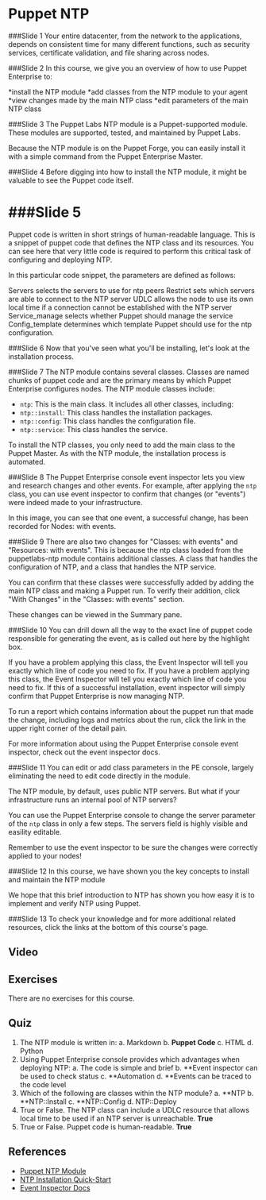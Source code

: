 # Puppet NTP

###Slide 1
Your entire datacenter, from the network to the applications, depends on consistent time for many different functions, such as security services, certificate validation, and file sharing across nodes.


###Slide 2
In this course, we give you an overview of how to use Puppet Enterprise to:

*install the NTP module 
*add classes from the NTP module to your agent 
*view changes made by the main NTP class
*edit parameters of the main NTP class


###Slide 3
The Puppet Labs NTP module is a Puppet-supported module. These modules are supported, tested, and maintained by Puppet Labs. 

Because the NTP module is on the Puppet Forge, you can easily install it with a simple command from the Puppet Enterprise Master.


###Slide 4
Before digging into how to install the NTP module, it might be valuable to see the Puppet code itself.

###Slide 5
=======
Puppet code is written in short strings of human-readable language. This is a snippet of puppet code that defines the NTP class and its resources. You can see here that very little code is required to perform this critical task of configuring and deploying NTP. 

In this particular code snippet, the parameters are defined as follows:

Servers selects the servers to use for ntp peers
Restrict sets which servers are able to connect to the NTP server
UDLC allows the node to use its own local time if a connection cannot be established with the NTP server
Service_manage selects whether Puppet should manage the service
Config_template determines which template Puppet should use for the ntp configuration.


###Slide 6
Now that you've seen what you'll be installing, let's look at the installation process.

###Slide 7
The NTP module contains several classes. Classes are named chunks of puppet code and are the primary means by which Puppet Enterprise configures nodes. The NTP module classes include:
 
* `ntp`: This is the main class. It includes all other classes, including:
* `ntp::install`: This class handles the installation packages.
* `ntp::config`: This class handles the configuration file.
* `ntp::service`: This class handles the service.

To install the NTP classes, you only need to add the main class to the Puppet Master. As with the NTP module, the installation process is automated. 


###Slide 8
The Puppet Enterprise console event inspector lets you view and research changes and other events. For example, after applying the `ntp` class, you can use event inspector to confirm that changes (or "events") were indeed made to your infrastructure. 

In this image, you can see that one event, a successful change, has been recorded for Nodes: with events. 




###Slide 9
There are also two changes for "Classes: with events" and "Resources: with events". This is because the ntp class loaded from the puppetlabs-ntp module contains additional classes. A class that handles the configuration of NTP, and a class that handles the NTP service.

You can confirm that these classes were successfully added by adding the main NTP class and making a Puppet run. To verify their addition,  click "With Changes" in the "Classes: with events" section. 

These changes can be viewed in the Summary pane.


###Slide 10
You can drill down all the way to the exact line of puppet code responsible for generating the event, as is called out here by the highlight box. 

If you have a problem applying this class, the Event Inspector will tell you exactly which line of code you need to fix. If you have a problem applying this class, the Event Inspector will tell you exactly which line of code you need to fix. If this of a successful installation, event inspector will simply confirm that Puppet Enterprise is now managing NTP.

To run a report which contains information about the puppet run that made the change, including logs and metrics about the run, click the link in the upper right corner of the detail pain. 

For more information about using the Puppet Enterprise console event inspector, check out the event inspector docs. 


###Slide 11
You can edit or add class parameters in the PE console, largely eliminating the need to edit code directly in the module. 

The NTP module, by default, uses public NTP servers. But what if your infrastructure runs an internal pool of NTP servers? 

You can use the Puppet Enterprise console to change the server parameter of the `ntp` class in only a few steps. The servers field is highly visible and easility editable.

Remember to use the event inspector to be sure the changes were correctly applied to your nodes!


###Slide 12
In this course, we have shown you the key concepts to install and maintain the NTP module

We hope that this brief introduction to NTP has shown you how easy it is to implement and verify NTP using Puppet.


###Slide 13
To check your knowledge and for more additional related resources,  click the links at the bottom of this course's page.





## Video ##

## Exercises ##
There are no exercises for this course.

## Quiz ##

1. The NTP module is written in:
	a. Markdown
	b. **Puppet Code**
	c. HTML	
	d. Python
2. Using Puppet Enterprise console provides which advantages when deploying NTP:
	a. The code is simple and brief
	b. **Event inspector can be used to check status
	c. **Automation
	d. **Events can be traced to the code level
3. Which of the following are classes within the NTP module?
	a. **NTP
	b. **NTP::Install
	c. **NTP::Config
	d. NTP::Deploy
4. True or False. The NTP class can include a UDLC resource that allows local time to be used if an NTP server is unreachable. **True**
5. True or False. Puppet code is human-readable. **True**

## References ##
* [Puppet NTP Module](https://forge.puppetlabs.com/puppetlabs/ntp)
* [NTP Installation Quick-Start](https://docs.puppetlabs.com/pe/latest/quick_start_ntp.html)
* [Event Inspector Docs](https://docs.puppetlabs.com/pe/latest/console_event-inspector.html)
